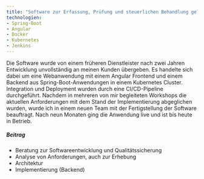 ```yaml
---
title: "Software zur Erfassung, Prüfung und steuerlichen Behandlung geldwerter Vorteile"
technologien:
- Spring-Boot
- Angular
- Docker
- Kubernetes
- Jenkins
---
```


Die Software  wurde von einem früheren Dienstleister nach zwei Jahren Entwicklung unvollständig an meinen Kunden übergeben. 
Es handelte sich dabei um eine Webanwendung mit einem Angular Frontend und einem Backend aus Spring-Boot-Anwendungen in einem Kubernetes Cluster. Integration und Deployment wurden durch eine CI/CD-Pipeline durchgeführt. 
Nachdem in mehreren von mir begleiteten Workshops 
die aktuellen Anforderungen mit dem Stand der Implementierung abgeglichen wurden, wurde ich in einem neuen Team mit der Fertigstellung der Software beauftragt. 
Nach neun Monaten ging die Anwendung live und ist bis heute in Betrieb.

##### Beitrag
- Beratung zur Softwareentwicklung und Qualitätssicherung
- Analyse von Anforderungen, auch zur Erhebung
- Architektur
- Implementierung (Backend)

